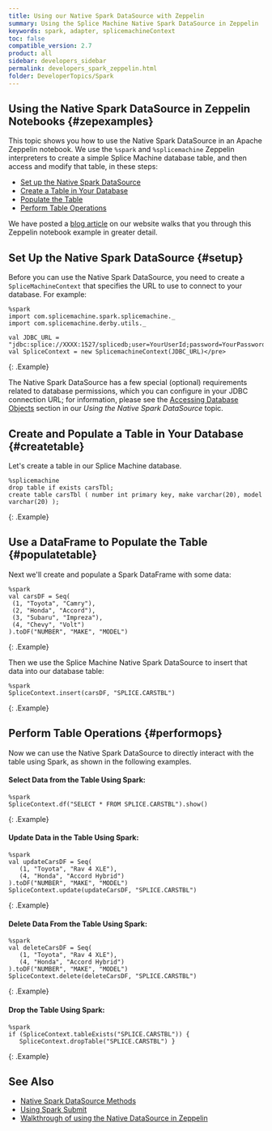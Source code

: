 ```yaml
---
title: Using our Native Spark DataSource with Zeppelin
summary: Using the Splice Machine Native Spark DataSource in Zeppelin
keywords: spark, adapter, splicemachineContext
toc: false
compatible_version: 2.7
product: all
sidebar: developers_sidebar
permalink: developers_spark_zeppelin.html
folder: DeveloperTopics/Spark
---
```

<section>
<div class="TopicContent" data-swiftype-index="true" markdown="1">

# Using the Native Spark DataSource in Zeppelin Notebooks {#zepexamples}

This topic shows you how to use the Native Spark DataSource in an Apache Zeppelin notebook. We use the `%spark` and `%splicemachine` Zeppelin interpreters to create a simple Splice Machine database table, and then access and modify that table, in these steps:

* [Set up the Native Spark DataSource](#setup)
* [Create a Table in Your Database](#createtable)
* [Populate the Table](#populatetable)
* [Perform Table Operations](#performops)

We have posted a [blog article](https://www.splicemachine.com/the-splice-machine-native-spark-datasource) on our website walks that you through this Zeppelin notebook example in greater detail.

## Set Up the Native Spark DataSource {#setup}

Before you can use the Native Spark DataSource, you need to create a `SpliceMachineContext` that specifies the URL to use to connect to your database. For example:

```
%spark
import com.splicemachine.spark.splicemachine._
import com.splicemachine.derby.utils._

val JDBC_URL = "jdbc:splice://XXXX:1527/splicedb;user=YourUserId;password=YourPassword"
val SpliceContext = new SplicemachineContext(JDBC_URL)</pre>
```
{: .Example}

The Native Spark DataSource has a few special (optional) requirements related to database permissions, which you can configure in your JDBC connection URL; for information, please see the [Accessing Database Objects](developers_spark_adapter.html#access) section in our *Using the Native Spark DataSource* topic.

## Create and Populate a Table in Your Database {#createtable}

Let's create a table in our Splice Machine database.
```
%splicemachine
drop table if exists carsTbl;
create table carsTbl ( number int primary key, make varchar(20), model varchar(20) );
```
{: .Example}

## Use a DataFrame to Populate the Table {#populatetable}

Next we'll create and populate a Spark DataFrame with some data:
```
%spark
val carsDF = Seq(
 (1, "Toyota", "Camry"),
 (2, "Honda", "Accord"),
 (3, "Subaru", "Impreza"),
 (4, "Chevy", "Volt")
).toDF("NUMBER", "MAKE", "MODEL")
```
{: .Example}

Then we use the Splice Machine Native Spark DataSource to insert that data into our database table:
```
%spark
SpliceContext.insert(carsDF, "SPLICE.CARSTBL")
```
{: .Example}

## Perform Table Operations {#performops}

Now we can use the Native Spark DataSource to directly interact with the table using Spark, as shown in the following examples.

#### Select Data from the Table Using Spark:
```
%spark
SpliceContext.df("SELECT * FROM SPLICE.CARSTBL").show()
```
{: .Example}


#### Update Data in the Table Using Spark:
```
%spark
val updateCarsDF = Seq(
   (1, "Toyota", "Rav 4 XLE"),
   (4, "Honda", "Accord Hybrid")
).toDF("NUMBER", "MAKE", "MODEL")
SpliceContext.update(updateCarsDF, "SPLICE.CARSTBL")
```
{: .Example}

#### Delete Data From the Table Using Spark:
```
%spark
val deleteCarsDF = Seq(
   (1, "Toyota", "Rav 4 XLE"),
   (4, "Honda", "Accord Hybrid")
).toDF("NUMBER", "MAKE", "MODEL")
SpliceContext.delete(deleteCarsDF, "SPLICE.CARSTBL")
```
{: .Example}

#### Drop the Table Using Spark:
```
%spark
if (SpliceContext.tableExists("SPLICE.CARSTBL")) {
   SpliceContext.dropTable("SPLICE.CARSTBL") }
```
{: .Example}

## See Also
* [Native Spark DataSource Methods](developers_spark_methods.html)
* [Using Spark Submit](developers_spark_submit.html)
* [Walkthrough of using the Native DataSource in Zeppelin](https://www.splicemachine.com/the-splice-machine-native-spark-datasource)

</div>
</section>
